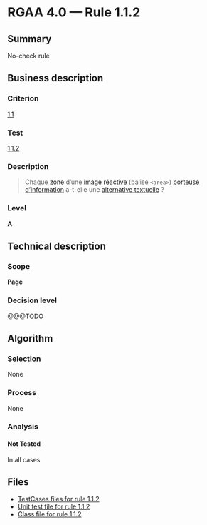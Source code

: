 # RGAA 4.0 — Rule 1.1.2

## Summary

No-check rule

## Business description

### Criterion

[1.1](https://www.numerique.gouv.fr/publications/rgaa-accessibilite/methode/criteres/#crit-1-1)

### Test

[1.1.2](https://www.numerique.gouv.fr/publications/rgaa-accessibilite/methode/criteres/#test-1-1-2)

### Description

> Chaque [zone](https://www.numerique.gouv.fr/publications/rgaa-accessibilite/methode/glossaire/#zone-d-une-image-reactive) d’une [image réactive](https://www.numerique.gouv.fr/publications/rgaa-accessibilite/methode/glossaire/#image-reactive) (balise `<area>`) [porteuse d’information](https://www.numerique.gouv.fr/publications/rgaa-accessibilite/methode/glossaire/#image-porteuse-d-information) a-t-elle une [alternative textuelle](https://www.numerique.gouv.fr/publications/rgaa-accessibilite/methode/glossaire/#alternative-textuelle-image) ?

### Level

**A**


## Technical description

### Scope

**Page**

### Decision level

@@@TODO


## Algorithm

### Selection

None

### Process

None

### Analysis

#### Not Tested

In all cases


## Files

- [TestCases files for rule 1.1.2](https://gitlab.com/asqatasun/Asqatasun/-/tree/master/rules/rules-rgaa4.0/src/test/resources/testcases/rgaa40/Rgaa40Rule010102/)
- [Unit test file for rule 1.1.2](https://gitlab.com/asqatasun/Asqatasun/-/blob/master/rules/rules-rgaa4.0/src/test/java/org/asqatasun/rules/rgaa40/Rgaa40Rule010102Test.java)
- [Class file for rule 1.1.2](https://gitlab.com/asqatasun/Asqatasun/-/blob/master/rules/rules-rgaa4.0/src/main/java/org/asqatasun/rules/rgaa40/Rgaa40Rule010102.java)


